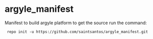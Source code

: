 # argyle_manifest
Manifest to build argyle platform
to get the source run the command:
<pre><code> repo init -u https://github.com/saintsantos/argyle_manifest.git</code></pre>
